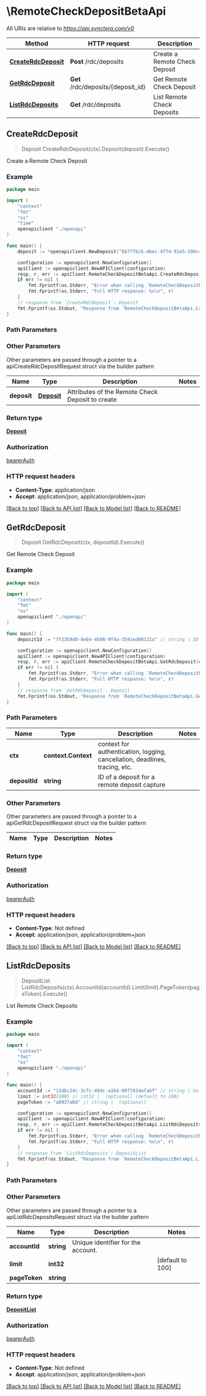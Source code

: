 # \RemoteCheckDepositBetaApi

All URIs are relative to *https://api.synctera.com/v0*

Method | HTTP request | Description
------------- | ------------- | -------------
[**CreateRdcDeposit**](RemoteCheckDepositBetaApi.md#CreateRdcDeposit) | **Post** /rdc/deposits | Create a Remote Check Deposit
[**GetRdcDeposit**](RemoteCheckDepositBetaApi.md#GetRdcDeposit) | **Get** /rdc/deposits/{deposit_id} | Get Remote Check Deposit
[**ListRdcDeposits**](RemoteCheckDepositBetaApi.md#ListRdcDeposits) | **Get** /rdc/deposits | List Remote Check Deposits



## CreateRdcDeposit

> Deposit CreateRdcDeposit(ctx).Deposit(deposit).Execute()

Create a Remote Check Deposit



### Example

```go
package main

import (
    "context"
    "fmt"
    "os"
    "time"
    openapiclient "./openapi"
)

func main() {
    deposit := *openapiclient.NewDeposit("6b77f6cb-d6ec-4f74-91e5-190c495344df", "b50a3c7b-ab03-4458-9026-fb3d06cb3780", int32(8302), time.Now(), time.Now(), int32(6478), "USD", "2b17b474-9a3f-469c-8bfb-7a0abb555f2b", "6d8065d7-1220-4df1-a2e6-f2ba88a5d508", "Status_example", "4350bba5-f27e-41ee-86d0-a94b322d7fc5", openapiclient.vendor_info1{VendorJson: openapiclient.NewVendorJson("ContentType_example", map[string]interface{}(123), "SOCURE")}) // Deposit | Attributes of the Remote Check Deposit to create (optional)

    configuration := openapiclient.NewConfiguration()
    apiClient := openapiclient.NewAPIClient(configuration)
    resp, r, err := apiClient.RemoteCheckDepositBetaApi.CreateRdcDeposit(context.Background()).Deposit(deposit).Execute()
    if err != nil {
        fmt.Fprintf(os.Stderr, "Error when calling `RemoteCheckDepositBetaApi.CreateRdcDeposit``: %v\n", err)
        fmt.Fprintf(os.Stderr, "Full HTTP response: %v\n", r)
    }
    // response from `CreateRdcDeposit`: Deposit
    fmt.Fprintf(os.Stdout, "Response from `RemoteCheckDepositBetaApi.CreateRdcDeposit`: %v\n", resp)
}
```

### Path Parameters



### Other Parameters

Other parameters are passed through a pointer to a apiCreateRdcDepositRequest struct via the builder pattern


Name | Type | Description  | Notes
------------- | ------------- | ------------- | -------------
 **deposit** | [**Deposit**](Deposit.md) | Attributes of the Remote Check Deposit to create | 

### Return type

[**Deposit**](Deposit.md)

### Authorization

[bearerAuth](../README.md#bearerAuth)

### HTTP request headers

- **Content-Type**: application/json
- **Accept**: application/json, application/problem+json

[[Back to top]](#) [[Back to API list]](../README.md#documentation-for-api-endpoints)
[[Back to Model list]](../README.md#documentation-for-models)
[[Back to README]](../README.md)


## GetRdcDeposit

> Deposit GetRdcDeposit(ctx, depositId).Execute()

Get Remote Check Deposit



### Example

```go
package main

import (
    "context"
    "fmt"
    "os"
    openapiclient "./openapi"
)

func main() {
    depositId := "ff23b9d0-4e64-4b98-9f4a-3591ed08121a" // string | ID of a deposit for a remote deposit capture

    configuration := openapiclient.NewConfiguration()
    apiClient := openapiclient.NewAPIClient(configuration)
    resp, r, err := apiClient.RemoteCheckDepositBetaApi.GetRdcDeposit(context.Background(), depositId).Execute()
    if err != nil {
        fmt.Fprintf(os.Stderr, "Error when calling `RemoteCheckDepositBetaApi.GetRdcDeposit``: %v\n", err)
        fmt.Fprintf(os.Stderr, "Full HTTP response: %v\n", r)
    }
    // response from `GetRdcDeposit`: Deposit
    fmt.Fprintf(os.Stdout, "Response from `RemoteCheckDepositBetaApi.GetRdcDeposit`: %v\n", resp)
}
```

### Path Parameters


Name | Type | Description  | Notes
------------- | ------------- | ------------- | -------------
**ctx** | **context.Context** | context for authentication, logging, cancellation, deadlines, tracing, etc.
**depositId** | **string** | ID of a deposit for a remote deposit capture | 

### Other Parameters

Other parameters are passed through a pointer to a apiGetRdcDepositRequest struct via the builder pattern


Name | Type | Description  | Notes
------------- | ------------- | ------------- | -------------


### Return type

[**Deposit**](Deposit.md)

### Authorization

[bearerAuth](../README.md#bearerAuth)

### HTTP request headers

- **Content-Type**: Not defined
- **Accept**: application/json, application/problem+json

[[Back to top]](#) [[Back to API list]](../README.md#documentation-for-api-endpoints)
[[Back to Model list]](../README.md#documentation-for-models)
[[Back to README]](../README.md)


## ListRdcDeposits

> DepositList ListRdcDeposits(ctx).AccountId(accountId).Limit(limit).PageToken(pageToken).Execute()

List Remote Check Deposits



### Example

```go
package main

import (
    "context"
    "fmt"
    "os"
    openapiclient "./openapi"
)

func main() {
    accountId := "12dbc24c-3cfc-46dc-a164-0977434afabf" // string | Unique identifier for the account. (optional)
    limit := int32(100) // int32 |  (optional) (default to 100)
    pageToken := "a8937a0d" // string |  (optional)

    configuration := openapiclient.NewConfiguration()
    apiClient := openapiclient.NewAPIClient(configuration)
    resp, r, err := apiClient.RemoteCheckDepositBetaApi.ListRdcDeposits(context.Background()).AccountId(accountId).Limit(limit).PageToken(pageToken).Execute()
    if err != nil {
        fmt.Fprintf(os.Stderr, "Error when calling `RemoteCheckDepositBetaApi.ListRdcDeposits``: %v\n", err)
        fmt.Fprintf(os.Stderr, "Full HTTP response: %v\n", r)
    }
    // response from `ListRdcDeposits`: DepositList
    fmt.Fprintf(os.Stdout, "Response from `RemoteCheckDepositBetaApi.ListRdcDeposits`: %v\n", resp)
}
```

### Path Parameters



### Other Parameters

Other parameters are passed through a pointer to a apiListRdcDepositsRequest struct via the builder pattern


Name | Type | Description  | Notes
------------- | ------------- | ------------- | -------------
 **accountId** | **string** | Unique identifier for the account. | 
 **limit** | **int32** |  | [default to 100]
 **pageToken** | **string** |  | 

### Return type

[**DepositList**](DepositList.md)

### Authorization

[bearerAuth](../README.md#bearerAuth)

### HTTP request headers

- **Content-Type**: Not defined
- **Accept**: application/json, application/problem+json

[[Back to top]](#) [[Back to API list]](../README.md#documentation-for-api-endpoints)
[[Back to Model list]](../README.md#documentation-for-models)
[[Back to README]](../README.md)

